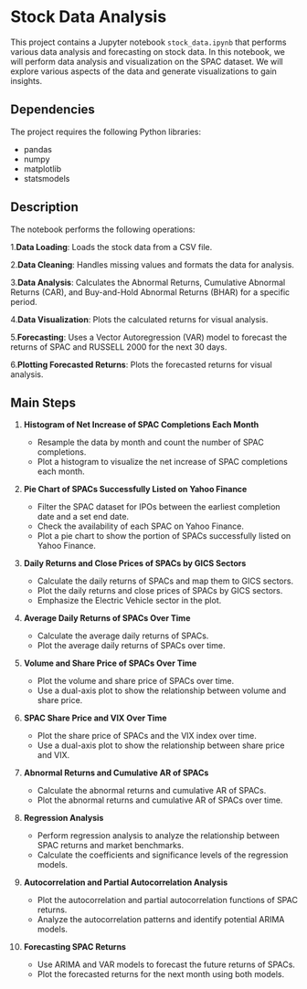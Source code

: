 # Stock Data Analysis

This project contains a Jupyter notebook `stock_data.ipynb` that performs various data analysis and forecasting on stock data. In this notebook, we will perform data analysis and visualization on the SPAC dataset. We will explore various aspects of the data and generate visualizations to gain insights.

## Dependencies

The project requires the following Python libraries:

- pandas
- numpy
- matplotlib
- statsmodels

## Description

The notebook performs the following operations:

1.**Data Loading**: Loads the stock data from a CSV file.

2.**Data Cleaning**: Handles missing values and formats the data for analysis.

3.**Data Analysis**: Calculates the Abnormal Returns, Cumulative Abnormal Returns (CAR), and Buy-and-Hold Abnormal Returns (BHAR) for a specific period.

4.**Data Visualization**: Plots the calculated returns for visual analysis.

5.**Forecasting**: Uses a Vector Autoregression (VAR) model to forecast the returns of SPAC and RUSSELL 2000 for the next 30 days.

6.**Plotting Forecasted Returns**: Plots the forecasted returns for visual analysis.

## Main Steps

1. **Histogram of Net Increase of SPAC Completions Each Month**

    - Resample the data by month and count the number of SPAC completions.
    - Plot a histogram to visualize the net increase of SPAC completions each month.

2. **Pie Chart of SPACs Successfully Listed on Yahoo Finance**

    - Filter the SPAC dataset for IPOs between the earliest completion date and a set end date.
    - Check the availability of each SPAC on Yahoo Finance.
    - Plot a pie chart to show the portion of SPACs successfully listed on Yahoo Finance.

3. **Daily Returns and Close Prices of SPACs by GICS Sectors**

    - Calculate the daily returns of SPACs and map them to GICS sectors.
    - Plot the daily returns and close prices of SPACs by GICS sectors.
    - Emphasize the Electric Vehicle sector in the plot.

4. **Average Daily Returns of SPACs Over Time**

    - Calculate the average daily returns of SPACs.
    - Plot the average daily returns of SPACs over time.

5. **Volume and Share Price of SPACs Over Time**

    - Plot the volume and share price of SPACs over time.
    - Use a dual-axis plot to show the relationship between volume and share price.

6. **SPAC Share Price and VIX Over Time**

    - Plot the share price of SPACs and the VIX index over time.
    - Use a dual-axis plot to show the relationship between share price and VIX.

7. **Abnormal Returns and Cumulative AR of SPACs**

    - Calculate the abnormal returns and cumulative AR of SPACs.
    - Plot the abnormal returns and cumulative AR of SPACs over time.

8. **Regression Analysis**

    - Perform regression analysis to analyze the relationship between SPAC returns and market benchmarks.
    - Calculate the coefficients and significance levels of the regression models.

9. **Autocorrelation and Partial Autocorrelation Analysis**

    - Plot the autocorrelation and partial autocorrelation functions of SPAC returns.
    - Analyze the autocorrelation patterns and identify potential ARIMA models.

10. **Forecasting SPAC Returns**

    - Use ARIMA and VAR models to forecast the future returns of SPACs.
    - Plot the forecasted returns for the next month using both models.





